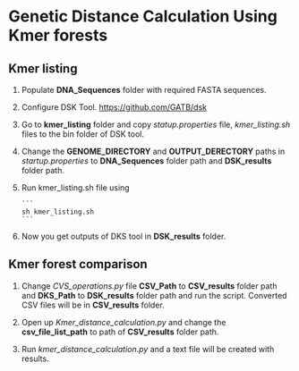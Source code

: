 # Genetic Distance Calculation Using Kmer forests
## Kmer listing

1.	Populate __DNA_Sequences__ folder with required FASTA sequences.

2.	Configure DSK Tool. https://github.com/GATB/dsk

3.	Go to __kmer_listing__ folder and copy _statup.properties_ file,
 _kmer_listing.sh_ files to the bin folder of DSK tool.

4.	Change the __GENOME_DIRECTORY__ and __OUTPUT_DERECTORY__ paths 
in _startup.properties_ to __DNA_Sequences__ folder path and 
__DSK_results__ folder path.

5.	Run kmer_listing.sh file using

        ```
        sh kmer_listing.sh
        ```
6.	Now you get outputs of DKS tool in __DSK_results__ folder.

## Kmer forest comparison

1.	Change _CVS_operations.py_ file __CSV_Path__ to __CSV_results__ folder 
path and __DKS_Path__ to __DSK_results__ folder path and run the script. 
Converted CSV files will be in __CSV_results__ folder.

2.	Open up _Kmer_distance_calculation.py_ and change the __csv_file_list_path__ 
to path of __CSV_results__ folder path.

3.	Run _kmer_distance_calculation.py_ and a text file 
will be created with results.
